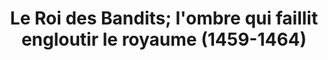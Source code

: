 ---
title: Le Roi des Bandits; l'ombre qui faillit engloutir le royaume (1459-1464)
layout: default
nav_exclude: true 
---